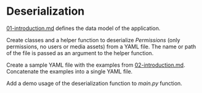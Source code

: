 # Deserialization

[01-introduction.md](01-introduction.md) defines the data model of the application.

Create classes and a helper function to deserialize _Permissions_ (only permissions, no users or media assets) from a YAML file. The name or path of the file is passed as an argument to the helper function.

Create a sample YAML file with the examples from [02-introduction.md](02-introduction.md). Concatenate the examples into a single YAML file.

Add a demo usage of the deserialization function to _main.py_ function.